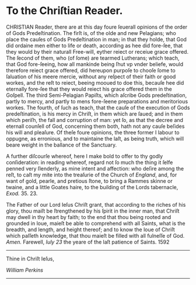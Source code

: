 # To the Chriſtian Reader.

CHRISTIAN Reader, there are at this day foure ſeuerall opinions of the order of Gods Predeſtination. The firſt is, of the olde and new Pelagians; who place the cauſes of Gods Predeſtination in man; in that they holde, that God did ordaine men either to life or death, according as hee did fore-ſee, that they would by their naturall Free-will, eyther reiect or receiue grace offered. The ſecond of them, who (of ſome) are tearmed Lutherans; which teach, that God fore-ſeeing, how all mankinde being ſhut vp vnder beliefe, would therefore reiect grace offered, did hereupon purpoſe to chooſe ſome to ſaluation of his meere mercie, without any reſpect of their faith or good workes, and the reſt to reiect, beeing mooued to doe this, becauſe hee did eternally fore-ſee that they would reiect his grace offered them in the Goſpell. The third Semi-Pelagian Papiſts, which aſcribe Gods predeſtination, partly to mercy, and partly to mens fore-ſeene preparations and meritorious workes. The fourth, of ſuch as teach, that the cauſe of the execution of Gods predeſtination, is his mercy in Chriſt, in them which are ſaued; and in them which periſh, the fall and corruption of man: yet ſo, as that the decree and eternall counſell of God, concerning them both, hath not any cauſe beſides his will and pleaſure. Of theſe foure opinions, the three former I labour to oppugne, as erronious, and to maintaine the laſt, as being truth, which will beare weight in the ballance of the Sanctuary.

A further diſcourſe whereof, here I make bold to offer to thy godly conſideration: in reading whereof, regard not ſo much the thing it ſelfe penned very ſlenderly, as mine intent and affection: who deſire among the reſt, to caſt my mite into the treaſurie of the Church of *England*, and, for want of gold, pearle, and pretious ſtone, to bring a Rammes skinne or twaine, and a little Goates haire, to the building of the Lords tabernacle, *Exod.* 35. 23.

The Father of our Lord Ieſus Chriſt grant, that according to the riches of his glory, thou maiſt be ſtrengthened by his ſpirit in the inner man, that Chriſt may dwell in thy heart by faith; to the end that thou being rooted and grounded in loue, maieſt be able to comprehend with all Saints, what is the breadth, and length, and height thereof; and to know the loue of Chriſt which paſſeth knowledge, that thou maieſt be filled with all fulneſſe of God. *Amen.* Farewell, *Iuly 23* the yeare of the laſt patience of Saints. 1592

---

Thine in Chriſt Ieſus,

*William Perkins*

---